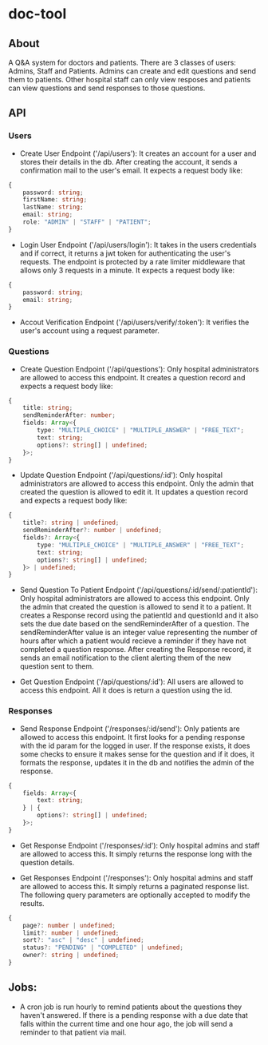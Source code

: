 # doc-tool

## About
A Q&A system for doctors and patients. There are 3 classes of users: Admins, Staff and Patients. Admins can create and edit questions and send them to patients. Other hospital staff can only view resposes and patients can view questions and send responses to those questions.

## API

### Users

- Create User Endpoint ('/api/users'): It creates an account for a user and stores their details in the db. After creating the account, it sends a confirmation mail to the user's email. It expects a request body like:

```ts
{
    password: string;
    firstName: string;
    lastName: string;
    email: string;
    role: "ADMIN" | "STAFF" | "PATIENT";
}
```


- Login User Endpoint ('/api/users/login'): It takes in the users credentials and if correct, it returns a jwt token for authenticating the user's requests. The endpoint is protected by a rate limiter middleware that allows only 3 requests in a minute. It expects a request body like:

```ts
{
    password: string;
    email: string;
}
```

- Accout Verification Endpoint ('/api/users/verify/:token'): It verifies the user's account using a request parameter.

### Questions

- Create Question Endpoint ('/api/questions'): Only hospital administrators are allowed to access this endpoint. It creates a question record and expects a request body like:

```ts
{
    title: string;
    sendReminderAfter: number;
    fields: Array<{
        type: "MULTIPLE_CHOICE" | "MULTIPLE_ANSWER" | "FREE_TEXT";
        text: string;
        options?: string[] | undefined;
    }>;
}
```

- Update Question Endpoint ('/api/questions/:id'): Only hospital administrators are allowed to access this endpoint. Only the admin that created the question is allowed to edit it. It updates a question record and expects a request body like:

```ts
{
    title?: string | undefined;
    sendReminderAfter?: number | undefined;
    fields?: Array<{
        type: "MULTIPLE_CHOICE" | "MULTIPLE_ANSWER" | "FREE_TEXT";
        text: string;
        options?: string[] | undefined;
    }> | undefined;
}
```

- Send Question To Patient Endpoint  ('/api/questions/:id/send/:patientId'): Only hospital administrators are allowed to access this endpoint. Only the admin that created the question is allowed to send it to a patient. It creates a Response record using the patientId and questionId and it also sets the due date based on the sendReminderAfter of a question. The sendReminderAfter value is an integer value representing the number of hours after which a patient would recieve a reminder if they have not completed a question response. After creating the Response record, it sends an email notification to the client alerting them of the new question sent to them.

- Get Question Endpoint ('/api/questions/:id'): All users are allowed to access this endpoint. All it does is return a question using the id.

### Responses

- Send Response Endpoint ('/responses/:id/send'): Only patients are allowed to access this endpoint. It first looks for a pending response with the id param for the logged in user. If the response exists, it does some checks to ensure it makes sense for the question and if it does, it formats the response, updates it in the db and notifies the admin of the response.

```ts
{
    fields: Array<{
        text: string;
    } | {
        options?: string[] | undefined;
    }>;
}
```

- Get Response Endpoint ('/responses/:id'): Only hospital admins and staff are allowed to access this. It simply returns the response long with the question details.

- Get Responses Endpoint ('/responses'): Only hospital admins and staff are allowed to access this. It simply returns a paginated response list. The following query parameters are optionally accepted to modify the results.


```ts
{
    page?: number | undefined;
    limit?: number | undefined;
    sort?: "asc" | "desc" | undefined;
    status?: "PENDING" | "COMPLETED" | undefined;
    owner?: string | undefined;
}
```


## Jobs:

- A cron job is run hourly to remind patients about the questions they haven't answered. If there is a pending response with a due date that falls within the current time and one hour ago, the job will send a reminder to that patient via mail.
